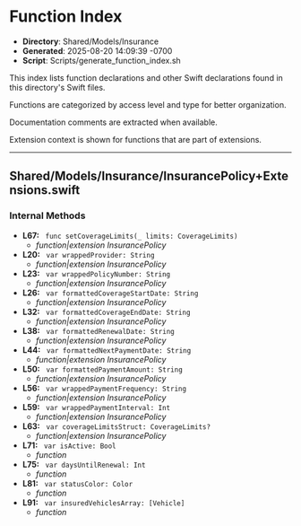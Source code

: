 # Function Index

- **Directory**: Shared/Models/Insurance
- **Generated**: 2025-08-20 14:09:39 -0700
- **Script**: Scripts/generate_function_index.sh

This index lists function declarations and other Swift declarations found in this directory's Swift files.

Functions are categorized by access level and type for better organization.

Documentation comments are extracted when available.

Extension context is shown for functions that are part of extensions.

---

## Shared/Models/Insurance/InsurancePolicy+Extensions.swift
### Internal Methods
- **L67:** ` func setCoverageLimits(_ limits: CoverageLimits)`
  - *function|extension InsurancePolicy*
- **L20:** ` var wrappedProvider: String`
  - *function|extension InsurancePolicy*
- **L23:** ` var wrappedPolicyNumber: String`
  - *function|extension InsurancePolicy*
- **L26:** ` var formattedCoverageStartDate: String`
  - *function|extension InsurancePolicy*
- **L32:** ` var formattedCoverageEndDate: String`
  - *function|extension InsurancePolicy*
- **L38:** ` var formattedRenewalDate: String`
  - *function|extension InsurancePolicy*
- **L44:** ` var formattedNextPaymentDate: String`
  - *function|extension InsurancePolicy*
- **L50:** ` var formattedPaymentAmount: String`
  - *function|extension InsurancePolicy*
- **L56:** ` var wrappedPaymentFrequency: String`
  - *function|extension InsurancePolicy*
- **L59:** ` var wrappedPaymentInterval: Int`
  - *function|extension InsurancePolicy*
- **L63:** ` var coverageLimitsStruct: CoverageLimits?`
  - *function|extension InsurancePolicy*
- **L71:** ` var isActive: Bool`
  - *function*
- **L75:** ` var daysUntilRenewal: Int`
  - *function*
- **L81:** ` var statusColor: Color`
  - *function*
- **L91:** ` var insuredVehiclesArray: [Vehicle]`
  - *function*

